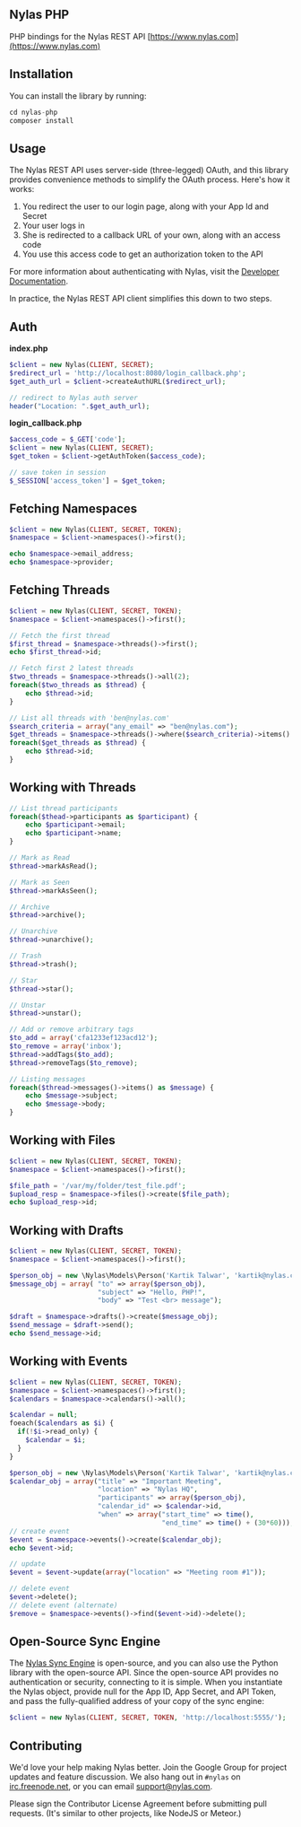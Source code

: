 ## Nylas PHP

PHP bindings for the Nylas REST API [https://www.nylas.com](https://www.nylas.com)

## Installation

You can install the library by running:

```php
cd nylas-php
composer install
```


## Usage

The Nylas REST API uses server-side (three-legged) OAuth, and this library provides convenience methods to simplify the OAuth process. Here's how it works:

1. You redirect the user to our login page, along with your App Id and Secret
1. Your user logs in
1. She is redirected to a callback URL of your own, along with an access code
1. You use this access code to get an authorization token to the API

For more information about authenticating with Nylas, visit the [Developer Documentation](https://www.nylas.com/docs/gettingstarted-hosted#authenticating).

In practice, the Nylas REST API client simplifies this down to two steps.

## Auth

**index.php**

```php
$client = new Nylas(CLIENT, SECRET);
$redirect_url = 'http://localhost:8080/login_callback.php';
$get_auth_url = $client->createAuthURL($redirect_url);

// redirect to Nylas auth server
header("Location: ".$get_auth_url);
```

**login_callback.php**

```php
$access_code = $_GET['code'];
$client = new Nylas(CLIENT, SECRET);
$get_token = $client->getAuthToken($access_code);

// save token in session
$_SESSION['access_token'] = $get_token;
```


## Fetching Namespaces

```php
$client = new Nylas(CLIENT, SECRET, TOKEN);
$namespace = $client->namespaces()->first();

echo $namespace->email_address;
echo $namespace->provider;
```



## Fetching Threads

```php
$client = new Nylas(CLIENT, SECRET, TOKEN);
$namespace = $client->namespaces()->first();

// Fetch the first thread
$first_thread = $namespace->threads()->first();
echo $first_thread->id;

// Fetch first 2 latest threads
$two_threads = $namespace->threads()->all(2);
foreach($two_threads as $thread) {
    echo $thread->id;
}

// List all threads with 'ben@nylas.com'
$search_criteria = array("any_email" => "ben@nylas.com");
$get_threads = $namespace->threads()->where($search_criteria)->items()
foreach($get_threads as $thread) {
    echo $thread->id;
}
```

## Working with Threads

```php
// List thread participants
foreach($thead->participants as $participant) {
    echo $participant->email;
    echo $participant->name;
}

// Mark as Read
$thread->markAsRead();

// Mark as Seen
$thread->markAsSeen();

// Archive
$thread->archive();

// Unarchive
$thread->unarchive();

// Trash
$thread->trash();

// Star
$thread->star();

// Unstar
$thread->unstar();

// Add or remove arbitrary tags
$to_add = array('cfa1233ef123acd12');
$to_remove = array('inbox');
$thread->addTags($to_add);
$thread->removeTags($to_remove);

// Listing messages
foreach($thread->messages()->items() as $message) {
    echo $message->subject;
    echo $message->body;
}
```

## Working with Files


```php
$client = new Nylas(CLIENT, SECRET, TOKEN);
$namespace = $client->namespaces()->first();

$file_path = '/var/my/folder/test_file.pdf';
$upload_resp = $namespace->files()->create($file_path);
echo $upload_resp->id;
```

## Working with Drafts

```php
$client = new Nylas(CLIENT, SECRET, TOKEN);
$namespace = $client->namespaces()->first();

$person_obj = new \Nylas\Models\Person('Kartik Talwar', 'kartik@nylas.com');
$message_obj = array( "to" => array($person_obj),
                      "subject" => "Hello, PHP!",
                      "body" => "Test <br> message");

$draft = $namespace->drafts()->create($message_obj);
$send_message = $draft->send();
echo $send_message->id;
```

## Working with Events

```php
$client = new Nylas(CLIENT, SECRET, TOKEN);
$namespace = $client->namespaces()->first();
$calendars = $namespace->calendars()->all();

$calendar = null;
foeach($calendars as $i) {
  if(!$i->read_only) {
    $calendar = $i;
  }
}

$person_obj = new \Nylas\Models\Person('Kartik Talwar', 'kartik@nylas.com');
$calendar_obj = array("title" => "Important Meeting",
                      "location" => "Nylas HQ",
                      "participants" => array($person_obj),
                      "calendar_id" => $calendar->id,
                      "when" => array("start_time" => time(),
                                      "end_time" => time() + (30*60)));
// create event
$event = $namespace->events()->create($calendar_obj);
echo $event->id;

// update
$event = $event->update(array("location" => "Meeting room #1"));

// delete event
$event->delete();
// delete event (alternate)
$remove = $namespace->events()->find($event->id)->delete();
```



## Open-Source Sync Engine

The [Nylas Sync Engine](http://github.com/nylas/sync-engine) is open-source, and you can also use the Python library with the open-source API. Since the open-source API provides no authentication or security, connecting to it is simple. When you instantiate the Nylas object, provide null for the App ID, App Secret, and API Token, and pass the fully-qualified address of your copy of the sync engine:

```php
$client = new Nylas(CLIENT, SECRET, TOKEN, 'http://localhost:5555/');
```

## Contributing

We'd love your help making Nylas better. Join the Google Group for project updates and feature discussion. We also hang out in `#nylas` on [irc.freenode.net](irc.freenode.net), or you can email [support@nylas.com](mailto:support@nylas.com).

Please sign the Contributor License Agreement before submitting pull requests. (It's similar to other projects, like NodeJS or Meteor.)